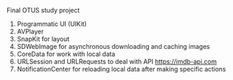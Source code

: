 Final OTUS study project

1. Programmatic UI (UIKit)
2. AVPlayer
3. SnapKit for layout
4. SDWebImage for asynchronous downloading and caching images
5. CoreData for work with local data
6. URLSession and URLRequests to deal with API https://imdb-api.com
7. NotificationCenter for reloading local data after making specific actions
